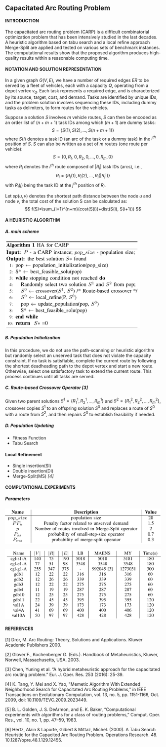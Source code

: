 ## Capacitated Arc Routing Problem

#### INTRODUCTION

The capacitated arc routing problem (CARP) is a difficult combinatorial optimization problem that has been intensively studied in the last decades. A heuristic algorithm based on tabu search and a local refine approach Merge-Split are applied and tested on various sets of benchmark instances. The computational results show that the proposed algorithm produces high-quality results within a reasonable computing time.

#### NOTATION AND SOLUTION REPRESENTATION

In a given graph $G(V, E)$, we have a number of required edges $ER$ to be served by a fleet of vehicles, each with a capacity $Q$, operating from a depot vertex $v_{d}$. Each task represents a required edge, and is characterized by its source, target, cost, and demand. Tasks are identified by unique IDs, and the problem solution involves sequencing these IDs, including dummy tasks as delimiters, to form routes for the vehicles.

Suppose a solution $S$ involves $m$ vehicle routes, $S$ can then be encoded as an order list of $(n+m+1)$ task IDs among which $(m+1)$ are dummy tasks: 
$$
S = \{S(1), S(2), ..., S(n+m+1)\}
$$
 where $S(i)$ denotes a task ID (an arc of the task or a dummy task) in the $i^{th}$ position of $S$. $S$ can also be written as a set of $m$ routes (one route per vehicle): 
$$
S = \{0, R_{1}, 0, R_{2}, 0, ..., 0, R_{m}, 0\}
$$
 where $R_i$ denotes the $i^{th}$ route composed of $|R_i|$ task IDs (arcs), i.e., 
$$
R_i = \{R_i(1), R_i(2), ..., R_i(|R_i|)\}
$$
 with $R_i(j)$ being the task ID at the $j^{th}$ position of $R_i$.

Let $sp(u, v)$ denotes the shortest path distance between the node $u$ and node $v$, the total cost of the solution S can be calculated as: 
$$
f(S)=\sum_{i=1}^{n+m}(cost(S(i))+dist(S(i), S(i+1)))
$$

#### A HEURISTIC ALGORITHM

##### A. main scheme

<img src="image/HA.png" alt="image-20240423164852191" style="zoom:67%;" />

##### B. Population Initialization

In this procedure, we do not use the path-scanning or heuristic algorithm but randomly select an unserved task that does not violate the capacity constraint. If no task is satisfiable, complete the current route by following the shortest deadheading path to the depot vertex and start a new route. Otherwise, select one satisfactory task to extend the current route. This process continues until all tasks are served.

##### C. Route-based Crossover Operator *[3]*

Given two parent solutions $S^{1} = \{R^{1}_{1}, R^{1}_{2}, \dots, R^{1}_{m}\}$ and $S^{2} = \{R^{2}_{1}, R^{2}_{2}, \dots, R^{2}_{m}\}$, crossover copies $S^1$ to an offspring solution $S^0$ and replaces a route of $S^0$ with a route from $S^2$, and then repairs $S^0$ to establish feasibility if needed.

##### D. Population Updating

- Fitness Function
- Tabu Search

#### Local Refinement

- Single insertion(SI)
- Double insertion(DI)
- Merge-Split(MS) *[4]*

#### COMPUTATIONAL EXPERIMENTS

##### Parameters

![image-20240423165952306](image/param.png)

![image-20240423170022375](image/result.png)



#### REFERENCES

[1] Dror, M. Arc Routing: Theory, Solutions and Applications. Kluwer Academic Publishers 2000.

[2] Glover F., Kochenberger G. (Eds.). Handbook of Metaheuristics, Kluwer, Norwell, Massachusetts, USA. 2003.

[3] Chen, Yuning et al. “A hybrid metaheuristic approach for the capacitated arc routing problem.” Eur. J. Oper. Res. 253 (2016): 25-39.

[4] K. Tang, Y. Mei and X. Yao, "Memetic Algorithm With Extended Neighborhood Search for Capacitated Arc Routing Problems," in IEEE Transactions on Evolutionary Computation, vol. 13, no. 5, pp. 1151-1166, Oct. 2009, doi: 10.1109/TEVC.2009.2023449.

[5]  B. L. Golden, J. S. DeArmon, and E. K. Baker, “Computational experiments with algorithms for a class of routing problems,” Comput. Oper. Res., vol. 10, no. 1, pp. 47–59, 1983.

[6] Hertz, Alain & Laporte, Gilbert & Mittaz, Michel. (2000). A Tabu Search Heuristic for the Capacited Arc Routing Problem. Operations Research. 48. 10.1287/opre.48.1.129.12455. 